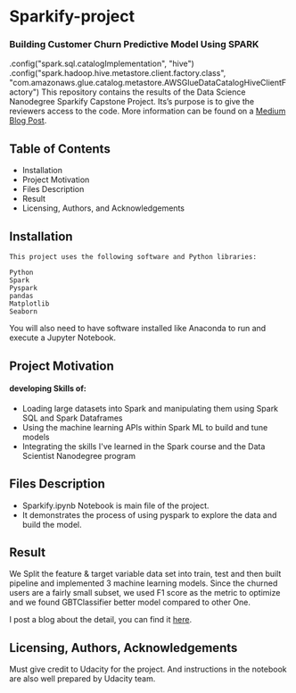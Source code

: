 # Sparkify-project
### Building Customer Churn Predictive Model Using SPARK

.config("spark.sql.catalogImplementation", "hive")
.config("spark.hadoop.hive.metastore.client.factory.class", "com.amazonaws.glue.catalog.metastore.AWSGlueDataCatalogHiveClientFactory")
This repository contains the results of the Data Science Nanodegree Sparkify Capstone Project. Its’s purpose is to give the reviewers access to the code. More information can be found on a [Medium Blog Post](https://medium.com/@vanamsrikanth/customer-churn-prediction-for-music-app-using-pyspark-4127c3c00c1f).


## Table of Contents
  - Installation
  - Project Motivation
  - Files Description
  - Result
  - Licensing, Authors, and Acknowledgements
  
  
## Installation
  
    This project uses the following software and Python libraries:

    Python
    Spark
    Pyspark
    pandas
    Matplotlib
    Seaborn

You will also need to have software installed like Anaconda to run and execute a Jupyter Notebook.

## Project Motivation

#### developing Skills of:

- Loading large datasets into Spark and manipulating them using Spark SQL and Spark Dataframes
- Using the machine learning APIs within Spark ML to build and tune models
- Integrating the skills I've learned in the Spark course and the Data Scientist Nanodegree program

## Files Description

- Sparkify.ipynb Notebook is main file of the project.
- It demonstrates the process of using pyspark to explore the data and build the model.

## Result
We Split the feature & target variable data set into train, test and then built pipeline and implemented 3 machine learning models.
Since the churned users are a fairly small subset, we used F1 score as the metric to optimize and we found GBTClassifier better model compared to other One.

I post a blog about the detail, you can find it [here](https://medium.com/@vanamsrikanth/customer-churn-prediction-for-music-app-using-pyspark-4127c3c00c1f).

## Licensing, Authors, Acknowledgements

Must give credit to Udacity for the project. And  instructions in the notebook are also well prepared by Udacity team.


